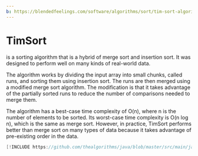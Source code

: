 ```yaml
---
b: https://blendedfeelings.com/software/algorithms/sort/tim-sort-algorithm.md
---
```


# TimSort
is a sorting algorithm that is a hybrid of merge sort and insertion sort. It was designed to perform well on many kinds of real-world data. 

The algorithm works by dividing the input array into small chunks, called runs, and sorting them using insertion sort. The runs are then merged using a modified merge sort algorithm. The modification is that it takes advantage of the partially sorted runs to reduce the number of comparisons needed to merge them.

The algorithm has a best-case time complexity of O(n), where n is the number of elements to be sorted. Its worst-case time complexity is O(n log n), which is the same as merge sort. However, in practice, TimSort performs better than merge sort on many types of data because it takes advantage of pre-existing order in the data.

```java
[!INCLUDE https://github.com/thealgorithms/java/blob/master/src/main/java/com/thealgorithms/sorts/TimSort.java]
```